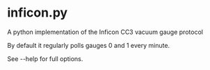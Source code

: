 # inficon.py
A python implementation of the Inficon CC3 vacuum gauge protocol

By default it regularly polls gauges 0 and 1 every minute.

See --help for full options.
